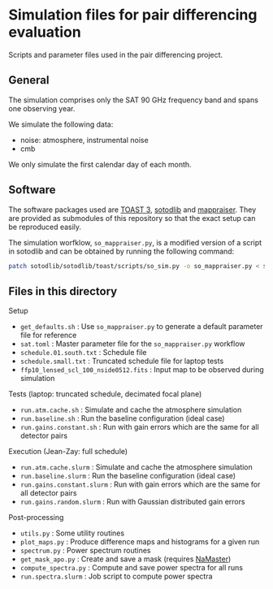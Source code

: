 # Simulation files for pair differencing evaluation

Scripts and parameter files used in the pair differencing project.

## General

The simulation comprises only the SAT 90 GHz frequency band and spans one observing year.

We simulate the following data:

* noise: atmosphere, instrumental noise
* cmb

We only simulate the first calendar day of each month.

## Software

The software packages used are [TOAST 3](https://github.com/hpc4cmb/toast/tree/toast3), [sotodlib](https://github.com/simonsobs/sotodlib) and [mappraiser](https://github.com/B3Dcmb/midapack/tree/gaps-maxL).
They are provided as submodules of this repository so that the exact setup can be reproduced easily.

The simulation worfklow, `so_mappraiser.py`, is a modified version of a script in sotodlib and can be obtained by running the following command:
```bash
patch sotodlib/sotodlib/toast/scripts/so_sim.py -o so_mappraiser.py < so_sim.patch
```

## Files in this directory

Setup

* `get_defaults.sh` : Use `so_mappraiser.py` to generate a default parameter file for reference
* `sat.toml` : Master parameter file for the `so_mappraiser.py` workflow
* `schedule.01.south.txt` : Schedule file
* `schedule.small.txt` : Truncated schedule file for laptop tests
* `ffp10_lensed_scl_100_nside0512.fits` : Input map to be observed during simulation

Tests (laptop: truncated schedule, decimated focal plane)

* `run.atm.cache.sh` : Simulate and cache the atmosphere simulation
* `run.baseline.sh` : Run the baseline configuration (ideal case)
* `run.gains.constant.sh` : Run with gain errors which are the same for all detector pairs

Execution (Jean-Zay: full schedule)

* `run.atm.cache.slurm` : Simulate and cache the atmosphere simulation
* `run.baseline.slurm` : Run the baseline configuration (ideal case)
* `run.gains.constant.slurm` : Run with gain errors which are the same for all detector pairs
* `run.gains.random.slurm` : Run with Gaussian distributed gain errors

Post-processing

* `utils.py` : Some utility routines
* `plot_maps.py` : Produce difference maps and histograms for a given run
* `spectrum.py` : Power spectrum routines
* `get_mask_apo.py` : Create and save a mask (requires [NaMaster](https://namaster.readthedocs.io))
* `compute_spectra.py` : Compute and save power spectra for all runs
* `run.spectra.slurm` : Job script to compute power spectra
